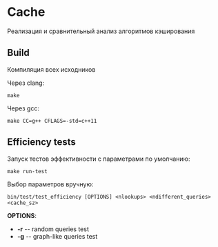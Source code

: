 # Cache
Реализация и сравнительный анализ алгоритмов кэширования

## Build
Компиляция всех исходников

Через clang:
```
make
```
Через gcc:
```
make CC=g++ CFLAGS=-std=c++11
```
## Efficiency tests
Запуск тестов эффективности с параметрами по умолчанию:
```
make run-test
```
Выбор параметров вручную:
```
bin/test/test_efficiency [OPTIONS] <nlookups> <ndifferent_queries> <cache_sz>
```
**OPTIONS**:
- **-r**	--	random queries test
- **-g**	--	graph-like queries test
